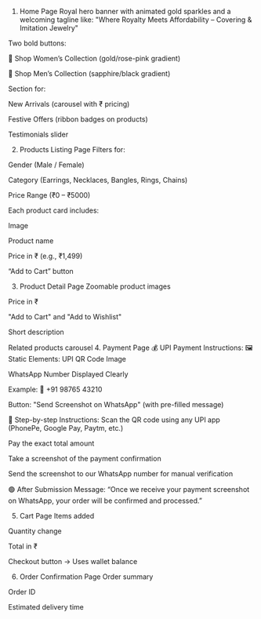 1. Home Page
Royal hero banner with animated gold sparkles and a welcoming tagline like:
"Where Royalty Meets Affordability – Covering & Imitation Jewelry"

Two bold buttons:

👑 Shop Women’s Collection (gold/rose-pink gradient)

🤵 Shop Men’s Collection (sapphire/black gradient)

Section for:

New Arrivals (carousel with ₹ pricing)

Festive Offers (ribbon badges on products)

Testimonials slider

2. Products Listing Page
Filters for:

Gender (Male / Female)

Category (Earrings, Necklaces, Bangles, Rings, Chains)

Price Range (₹0 – ₹5000)

Each product card includes:

Image

Product name

Price in ₹ (e.g., ₹1,499)

“Add to Cart” button

3. Product Detail Page
Zoomable product images

Price in ₹

"Add to Cart" and "Add to Wishlist"

Short description

Related products carousel
4. Payment Page
💰 UPI Payment Instructions:
🖼 Static Elements:
UPI QR Code Image

WhatsApp Number Displayed Clearly

Example: 📱 ‪+91 98765 43210‬

Button: "Send Screenshot on WhatsApp" (with pre-filled message)

📝 Step-by-step Instructions:
Scan the QR code using any UPI app (PhonePe, Google Pay, Paytm, etc.)

Pay the exact total amount

Take a screenshot of the payment confirmation

Send the screenshot to our WhatsApp number for manual verification

🟢 After Submission Message:
“Once we receive your payment screenshot on WhatsApp, your order will be confirmed and processed.”

5. Cart Page
Items added

Quantity change

Total in ₹

Checkout button → Uses wallet balance

6. Order Confirmation Page
Order summary

Order ID

Estimated delivery time

